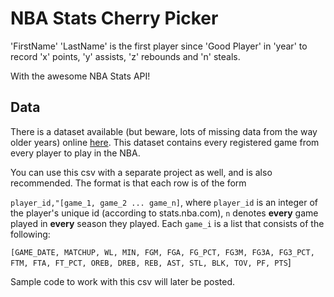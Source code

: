 # NBA Stats Cherry Picker

'FirstName' 'LastName' is the first player since 'Good Player'  in 'year' to record 'x' points, 'y' assists, 'z' rebounds and 'n' steals.

With the awesome NBA Stats API!

## Data

There is a dataset available (but beware, lots of missing data from the way older years) online [here](https://nba-data-bucket.s3-us-west-2.amazonaws.com/all_players.csv). This dataset contains every registered game from every player to play in the NBA.

You can use this csv with a separate project as well, and is also recommended.
The format is that each row is of the form

`player_id,"[game_1, game_2 ... game_n]`, where `player_id` is an integer of the player's unique id (according to stats.nba.com), `n` denotes **every** game played in **every** season they played. Each `game_i` is a list that consists of the following:

`[GAME_DATE, MATCHUP, WL, MIN, FGM, FGA, FG_PCT, FG3M, FG3A, FG3_PCT,
        FTM, FTA, FT_PCT, OREB, DREB, REB, AST, STL, BLK, TOV,
        PF, PTS`]

Sample code to work with this csv will later be posted.